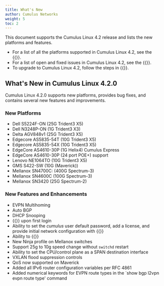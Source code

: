 ```yaml
---
title: What's New
author: Cumulus Networks
weight: 5
toc: 2
---
```

This document supports the Cumulus Linux 4.2 release and lists the new platforms and features.

- For a list of all the platforms supported in Cumulus Linux 4.2, see the {{<exlink url="https://cumulusnetworks.com/products/hardware-compatibility-list/" text="Hardware Compatibility List (HCL)">}}.
- For a list of open and fixed issues in Cumulus Linux 4.2, see the {{<link title="Cumulus Linux 4.1 Release Notes" text="Cumulus Linux 4.1 Release Notes">}}.
- To upgrade to Cumulus Linux 4.2, follow the steps in {{<link url="Upgrading-Cumulus-Linux">}}.

## What's New in Cumulus Linux 4.2.0

Cumulus Linux 4.2.0 supports new platforms, provides bug fixes, and contains several new features and improvements.

### New Platforms

- Dell S5224F-ON (25G Trident3 X5)
- Dell N3248P-ON (1G Trident3 X3)
- Delta AGV848v1 (25G Trident3 X5)
- Edgecore AS5835-54T (10G Trident3 X5)
- Edgecore AS5835-54X (10G Trident3 X5)
- EdgeCore AS4610-30P (1G Helix4) Cumulus Express
- EdgeCore AS4610-30P (24 port POE+) support
- Lenovo NE1064TO (10G Trident3 X5)
- GMS S422-SW (10G (Maverick))
- Mellanox SN4700C: (400G Spectrum-3)
- Mellanox SN4600C (100G Spectrum-3)
- Mellanox SN3420 (25G Spectrum-2)

### New Features and Enhancements

- EVPN Multihoming
- Auto BGP
- DHCP Snooping
- {{<link url="Quick-Start-Guide#login-credentials" text="Mandatory cumulus user default password change">}} upon first login
- Ability to set the *cumulus* user default password, add a license, and provide initial network configuration with {{<link url="Installing-a-New-Cumulus-Linux-Image#onie-installation-options" text="ONIE command line options">}}
- Ability to {{<link url="Installing-a-New-Cumulus-Linux-Image#edit-the-cumulus-linux-image-advanced" text="edit the Cumulus Linux image file">}}
- New Ninja profile on Mellanox switches
- Support 25g to 10g speed change without `switchd` restart
- Ability to set the CPU/control plane as a SPAN destination interface
- VXLAN flood suppression controls
- QoS now supported on Maverick
- Added all IPv6 router configuration variables per RFC 4861
- Added numerical keywords for EVPN route types in the `show bgp l2vpn evpn route type' command
